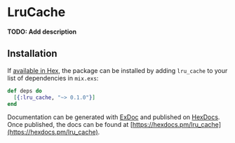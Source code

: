 # LruCache

**TODO: Add description**

## Installation

If [available in Hex](https://hex.pm/docs/publish), the package can be installed
by adding `lru_cache` to your list of dependencies in `mix.exs`:

```elixir
def deps do
  [{:lru_cache, "~> 0.1.0"}]
end
```

Documentation can be generated with [ExDoc](https://github.com/elixir-lang/ex_doc)
and published on [HexDocs](https://hexdocs.pm). Once published, the docs can
be found at [https://hexdocs.pm/lru_cache](https://hexdocs.pm/lru_cache).

